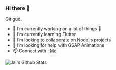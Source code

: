 ### Hi there 👋

Git gud.

- 🔭 I’m currently working on a lot of things 🥴
- 🌱 I’m currently learning Flutter
- 👯 I’m looking to collaborate on Node.js projects
- 🤔 I’m looking for help with GSAP Animations
- 📫 Connect with : [Me](https://www.linkedin.com/in/jaikumxr)

![Jai's Github Stats](https://github-readme-stats.vercel.app/api?username=jaikumxr&bg_color=30,e96443,904e95&title_color=fff&text_color=fff)
